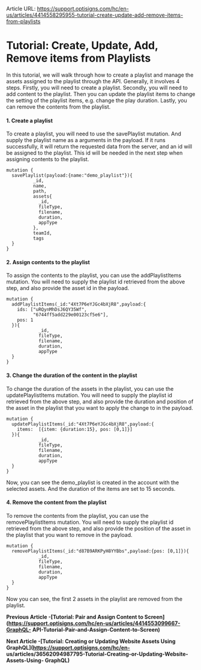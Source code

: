 Article URL: https://support.optisigns.com/hc/en-us/articles/4414558295955-tutorial-create-update-add-remove-items-from-playlists

# Tutorial: Create, Update, Add, Remove items from Playlists

In this tutorial, we will walk through how to create a playlist and manage the
assets assigned to the playlist through the API. Generally, it involves 4
steps. Firstly, you will need to create a playlist. Secondly, you will need to
add content to the playlist. Then you can update the playlist items to change
the setting of the playlist items, e.g. change the play duration. Lastly, you
can remove the contents from the playlist.

#### **1\. Create a playlist**

To create a playlist, you will need to use the savePlaylist mutation. And
supply the playlist name as a arguments in the payload. If it runs
successfully, it will return the requested data from the server, and an id
will be assigned to the playlist. This id will be needed in the next step when
assigning contents to the playlist.

    
    
    mutation {  
      savePlaylist(payload:{name:"demo_playlist"}){  
              _id,  
              name,  
              path,  
              assets{  
                _id,  
              	fileType,  
                filename,  
              	duration,  
              	appType  
              },  
              teamId,  
              tags  
      }  
    }

#### **2\. Assign contents to the playlist**

To assign the contents to the playlist, you can use the addPlaylistItems
mutation. You will need to supply the playlist id retrieved from the above
step, and also provide the asset id in the payload.

    
    
    mutation {  
      addPlaylistItems(_id:"4Xt7P6eYJGc4bXjR8",payload:{  
        ids: ["uRQynMhDsJ6QY35Wf",  
              "6744ff5add229e00123cf5e6"],  
        pos: 1  
      }){  
              	_id,  
              	fileType,  
              	filename,  
              	duration,  
              	appType  
      }  
    }

#### **3\. Change the duration of the content in the playlist**

To change the duration of the assets in the playlist, you can use the
updatePlaylistItems mutation. You will need to supply the playlist id
retrieved from the above step, and also provide the duration and position of
the asset in the playlist that you want to apply the change to in the payload.

    
    
    mutation {  
      updatePlaylistItems(_id:"4Xt7P6eYJGc4bXjR8",payload:{  
        items:  [{item: {duration:15}, pos: [0,1]}]  
      }){  
                _id,  
                fileType,  
                filename,  
                duration,  
                appType  
      }  
    }

Now, you can see the demo_playlist is created in the account with the selected
assets. And the duration of the items are set to 15 seconds.

#### **4\. Remove the content from the playlist**

To remove the contents from the playlist, you can use the removePlaylistItems
mutation. You will need to supply the playlist id retrieved from the above
step, and also provide the position of the asset in the playlist that you want
to remove in the payload.

    
    
    mutation {  
      removePlaylistItems(_id:"d87B9ARKPyH8YYBbs",payload:{pos: [0,1]}){  
                _id,  
                fileType,  
                filename,  
                duration,  
                appType  
      }  
    }

Now you can see, the first 2 assets in the playlist are removed from the
playlist.

**Previous Article -[Tutorial: Pair and Assign Content to
Screen](https://support.optisigns.com/hc/en-us/articles/4414553099667-GraphQL-
API-Tutorial-Pair-and-Assign-Content-to-Screen)**

**Next Article -[Tutorial: Creating or Updating Website Assets Using
GraphQL](https://support.optisigns.com/hc/en-
us/articles/36562094987795-Tutorial-Creating-or-Updating-Website-Assets-Using-
GraphQL)**

